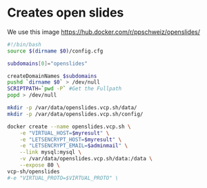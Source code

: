 # Creates open slides
We use this image https://hub.docker.com/r/ppschweiz/openslides/

```` bash
#!/bin/bash
source $(dirname $0)/config.cfg

subdomains[0]="openslides"

createDomainNames $subdomains
pushd `dirname $0` > /dev/null
SCRIPTPATH=`pwd -P` #Get the Fullpath
popd > /dev/null

mkdir -p /var/data/openslides.vcp.sh/data/
mkdir -p /var/data/openslides.vcp.sh/config/

docker create --name openslides.vcp.sh \
    -e "VIRTUAL_HOST=$myresult" \
    -e "LETSENCRYPT_HOST=$myresult" \
    -e "LETSENCRYPT_EMAIL=$adminmail" \
    --link mysql:mysql \
    -v /var/data/openslides.vcp.sh/data:/data \
    --expose 80 \
vcp-sh/openslides
#-e "VIRTUAL_PROTO=$VIRTUAL_PROTO" \
````
